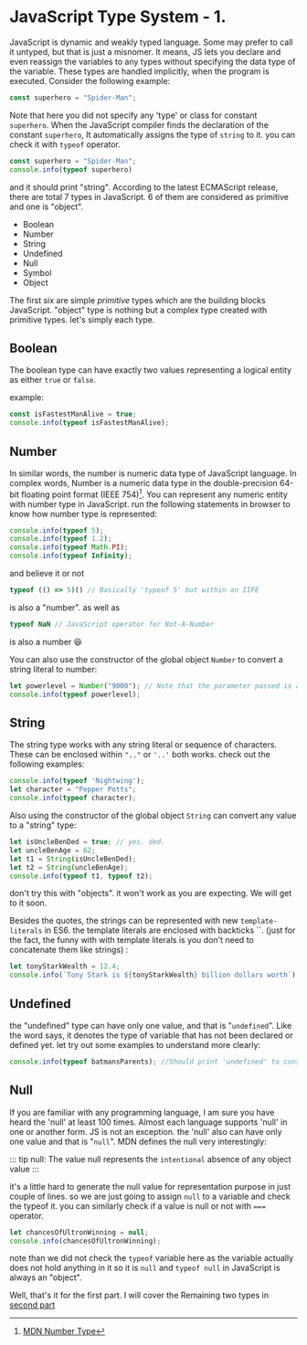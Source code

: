 # JavaScript Type System - 1.

JavaScript is dynamic and weakly typed language. Some may prefer to call it untyped, but that is just a misnomer. It means, JS lets you declare and even reassign the variables to any types without specifying the data type of the variable. These types are handled implicitly, when the program is executed.
Consider the following example: 
```js
const superhero = "Spider-Man";
```
Note that here you did not specify any 'type' or class for constant `superhero`. When the JavaScript compiler finds the declaration of the constant `superhero`, It automatically assigns the type of `string` to it. you can check it with `typeof` operator.

```js
const superhero = "Spider-Man";
console.info(typeof superhero)
```
and it should print "string". According to the latest ECMAScript release, there are total 7 types in JavaScript. 6 of them are considered as primitive and one is "object".

  * Boolean
  * Number
  * String
  * Undefined
  * Null
  * Symbol
  * Object

The first six are simple <i>primitive</i> types which are the building blocks JavaScript. "object" type is nothing but a complex type created with primitive types. let's simply each type.


## Boolean

The boolean type can have exactly two values representing a logical entity as either `true` or `false`. 

example:
```js
const isFastestManAlive = true;
console.info(typeof isFastestManAlive);
```

## Number

In similar words, the number is numeric data type of JavaScript language. In complex words, Number is a numeric data type in the double-precision 64-bit floating point format (IEEE 754)[^1]. You can represent any numeric entity with number type in JavaScript. run the following statements in browser to know how number type is represented:
```js
console.info(typeof 5);
console.info(typeof 1.2);
console.info(typeof Math.PI);
console.info(typeof Infinity);
```
and believe it or not
```js
typeof (() => 5)() // Basically 'typeof 5' but within an IIFE
```
is also a "number". as well as 
```js
typeof NaN // JavaScript operator for Not-A-Number 
```
is also a number :laughing:

You can also use the constructor of the global object `Number` to convert a string literal to number:
```js
let powerlevel = Number("9000"); // Note that the parameter passed is a string
console.info(typeof powerlevel);
```

## String

The string type works with any string literal or sequence of characters. These can be enclosed within `".."` or `'..'` both works. check out the following examples:
```js
console.info(typeof 'Nightwing');
let character = "Pepper Potts";
console.info(typeof character);
```

Also using the constructor of the global object `String` can convert any value to a "string" type:
```js
let isUncleBenDed = true; // yes. ded.
let uncleBenAge = 62;
let t1 = String(isUncleBenDed);
let t2 = String(uncleBenAge);
console.info(typeof t1, typeof t2);
```
don't try this with "objects". it won't work as you are expecting. We will get to it soon.

Besides the quotes, the strings can be represented with new `template-literals` in ES6. the template literals are enclosed with backticks \`\`. (just for the fact, the funny with with template literals is you don't need to concatenate them like strings) :

```js
let tonyStarkWealth = 12.4;
console.info(`Tony Stark is ${tonyStarkWealth} billion dollars worth`);
```

## Undefined
the "undefined" type can have only one value, and that is "`undefined`". Like the word says, it denotes the type of variable that has not been declared or defined yet.
let try out some examples to understand more clearly:
```js
console.info(typeof batmansParents); //Should print 'undefined' to console as this variable is not been declared yet.
```

## Null

If you are familiar with any programming language, I am sure you have heard the 'null' at least 100 times. Almost each language supports 'null' in one or another form. JS is not an exception. the 'null' also can have only one value and that is "`null`". MDN defines the null very interestingly:

::: tip null:
The value null represents the `intentional` absence of any object value
:::

it's a little hard to generate the null value for representation purpose in just couple of lines. so we are just going to assign `null` to a variable and check the typeof it. you can similarly check if a value is null or not with `===` operator. 
```js
let chancesOfUltronWinning = null;
console.info(chancesOfUltronWinning);
```
note than we did not check the `typeof` variable here as the variable actually does not hold anything in it so it is `null` and `typeof null` in JavaScript is always an "object".

Well, that's it for the first part. I will cover the Remaining two types in [second part](./part2/)








[^1]: [MDN Number Type](https://developer.mozilla.org/en-US/docs/Glossary/Number)
